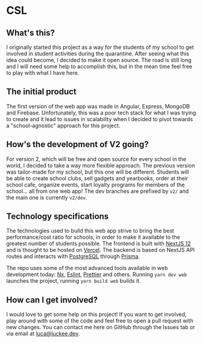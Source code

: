 # CSL

## What's this?

I originally started this project as a way for the students of my school to get involved in student activities during the quarantine.
After seeing what this idea could become, I decided to make it open source. The road is still long and I will need some help to accomplish this,
but in the mean time feel free to play with what I have here.

## The initial product

The first version of the web app was made in Angular, Express, MongoDB and Firebase. Unfortunately, this was a poor tech stack for what I was trying to create and it lead to issues in scalability when I decided to pivot towards a "school-agnostic" approach for this project.

## How's the development of V2 going?

For version 2, which will be free and open source for every school in the world, I decided to take a way more flexible approach. The previous version was
tailor-made for my school, but this one will be different. Students will be able to create school clubs, sell gadgets and yearbooks, order
at their school cafe, organize events, start loyalty programs for members of the school... all from one web app! The dev branches are prefixed by `v2/` and the main one is currently `v2/dev`.

## Technology specifications

The technologies used to build this web app strive to bring the best performance/cost ratio for schools, in order to make it available to the greatest
number of students possible. The frontend is built with [NextJS 12](https://nextjs.org) and is thought to be hosted on [Vercel](https://vercel.com). The
backend is based on NextJS API routes and interacts with [PostgreSQL](https://www.postgresql.org) through [Prisma](https://prisma.io).

The repo uses some of the most advanced tools available in web development today: [Nx](https://nx.dev), [Eslint](https://eslint.org), [Prettier](https://prettier.io) and others. Running `yarn dev web` launches the project, running `yarn build web` builds it.

## How can I get involved?

I would love to get some help on this project! If you want to get involved, play around with some of the code and feel free to open a pull request with new changes. You can contact me here on GitHub through the Issues tab or via email at [luca@luckee.dev](mailto:luca@luckee.dev).
